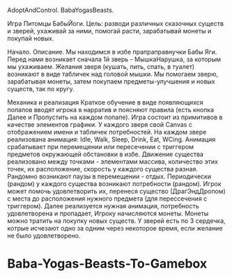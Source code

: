 AdoptAndControl.
BabaYogasBeasts.

Игра Питомцы БабыЙоги.
Цель: разводи различных сказочных существ и зверей, ухаживай за ними, помогай расти, зарабатывай монеты и покупай новых.

Начало. Описание.
Мы находимся в избе прапраправнучки Бабы Яги. Перед нами возникает сначала 1й зверь - МышкаНарушка, за которым мы ухаживаем. Желания зверя (кушать, пить, спать, в туалет) возникают в виде табличек над головой мышки. Мы помогаем зверю, зарабатывая монеты, затем покупаем предметы-улучшения и новых существ, так по кругу.


Механика и реализация
Краткое обучение в виде появляющихся попапов вводят игрока в нарратив и поясняют правила (есть кнопка Далее и Пропустить на каждом попапе).
Игра состоит из примитивов в качестве элементов графики.
У каждого зверя свой Canvas с отображением имени и табличек потребностей.
На каждом звере реализована анимация: Idle, Walk, Sleep, Drink, Eat, WCing. Анимация срабатывает при перемещении или пересечении с триггером предметов окружающей обстановки в избе.
Движение существа реализовано между точками - элементами массива, количество этих точек, их расположение, скорость у каждого существа разная. Рандомно возникают паузы в перемещении - отдых.
Периодически (рандом) у каждого существа возникают потребности (рандом). Игрок может помочь удовлетворить их, перенеся существо (ДрагЭндДропом) с места до расположения нужного предмета (для перессечения с триггером). Далее реализуется нужная анимация, потребность удовлетворена и пропадает, Игроку начисляются монеты.
Монеты можно тратить на покупку новых существ.
У зверей есть по 3 сердечка, котрые исчезают одно за одним через некоторое время, если желание не было удовлетворено.
# Baba-Yogas-Beasts-To-Gamebox
